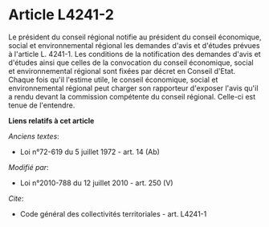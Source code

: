 # Article L4241-2

Le président du conseil régional notifie au président du    conseil économique, social et environnemental régional les
demandes d'avis et d'études prévues à l'article L. 4241-1. Les conditions de la notification des demandes d'avis et d'études
ainsi que celles de la convocation du    conseil économique, social et environnemental régional sont fixées par décret en
Conseil d'Etat. Chaque fois qu'il l'estime utile, le    conseil économique, social et environnemental régional peut charger
son rapporteur d'exposer l'avis qu'il a rendu devant la commission compétente du conseil régional. Celle-ci est tenue de
l'entendre.

**Liens relatifs à cet article**

_Anciens textes_:

  - Loi n°72-619 du 5 juillet 1972 - art. 14 (Ab)

_Modifié par_:

  - Loi n°2010-788 du 12 juillet 2010 - art. 250 (V)

_Cite_:

  - Code général des collectivités territoriales - art. L4241-1
